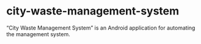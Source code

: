 # city-waste-management-system
“City Waste Management System” is an Android application for automating the management system.
